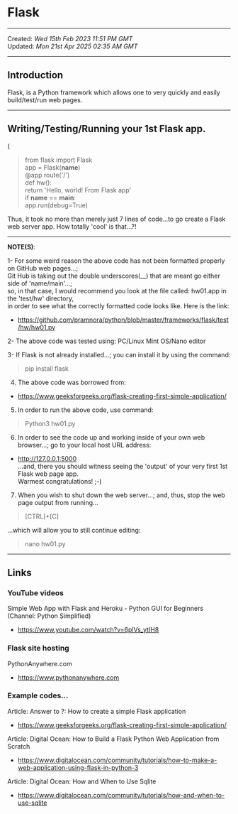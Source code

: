 # Flask

-----

Created: *Wed 15th Feb 2023 11:51 PM GMT*  
Updated: *Mon 21st Apr 2025 02:35 AM GMT*

-----

## Introduction

Flask, is a Python framework which allows one to very quickly and easily build/test/run web pages.  

-----

## Writing/Testing/Running your 1st Flask app.  

(

>from flask import Flask  
>app = Flask(__name__)  
>@app route('/')  
>def hw():  
>return 'Hello, world! From Flask app'  
>if __name__ == __main__:  
>app.run(debug=True)

Thus, it took no more than merely just 7 lines of code...to go create a Flask web server app. How totally 'cool' is that...?!  

-----  

**NOTE(S)**: 

1- For some weird reason the above code has not been formatted properly on GitHub web pages...;  
Git Hub is taking out the double underscores(__) that are meant go either side of 'name/main'...;      
so, in that case, I would recommend you look at the file called: hw01.app in the 'test/hw' directory,     
in order to see what the correctly formatted code looks like. Here is the link:    

- https://github.com/pramnora/python/blob/master/frameworks/flask/test/hw/hw01.py  

2- The above code was tested using: PC/Linux Mint OS/Nano editor  

3- If Flask is not already installed...; you can install it by using the command:    
>pip install flask      

4. The above code was borrowed from:
- https://www.geeksforgeeks.org/flask-creating-first-simple-application/  

5. In order to run the above code, use command:  
>Python3 hw01.py  

6. In order to see the code up and working inside of your own web browser...; go to your local host URL address:    
- http://127.0.0.1:5000  
...and, there you should witness seeing the 'output' of your very first 1st Flask web page app.  
Warmest congratulations! ;-)

7. When you wish to shut down the web server...; and, thus, stop the web page output from running...  

>[CTRL]+[C]  

...which will allow you to still continue editing:  
>nano hw01.py        

-----  

## Links

### YouTube videos

Simple Web App with Flask and Heroku - Python GUI for Beginners (Channel: Python Simplified)  
- https://www.youtube.com/watch?v=6plVs_ytIH8  

### Flask site hosting

PythonAnywhere.com  
- https://www.pythonanywhere.com

### Example codes...

Article: Answer to ?: How to create a simple Flask application    
- https://www.geeksforgeeks.org/flask-creating-first-simple-application/  

Article: Digital Ocean: How to Build a Flask Python Web Application from Scratch  
- https://www.digitalocean.com/community/tutorials/how-to-make-a-web-application-using-flask-in-python-3

Article: Digital Ocean: How and When to Use Sqlite  
- https://www.digitalocean.com/community/tutorials/how-and-when-to-use-sqlite  

